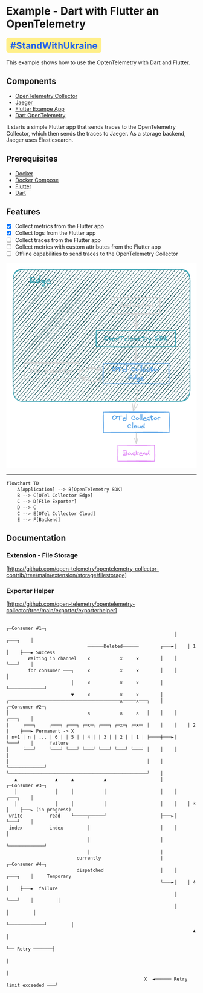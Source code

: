 # Example - Dart with Flutter an OpenTelemetry

[![Stand With Ukraine](https://raw.githubusercontent.com/vshymanskyy/StandWithUkraine/main/badges/StandWithUkraine.svg)](https://stand-with-ukraine.pp.ua)

This example shows how to use the OptenTelemetry with Dart and Flutter.

## Components

- [OpenTelemetry Collector](https://opentelemetry.io/docs/collector/)
- [Jaeger](https://www.jaegertracing.io/)
- [Flutter Exampe App](https://flutter.dev/)
- [Dart OpenTelemetry](https://pub.dev/packages/opentelemetry)

It starts a simple Flutter app that sends traces to the OpenTelemetry 
Collector, which then sends the traces to Jaeger. As a storage backend,
Jaeger uses Elasticsearch.

## Prerequisites

- [Docker](https://www.docker.com/)
- [Docker Compose](https://docs.docker.com/compose/)
- [Flutter](https://flutter.dev/)
- [Dart](https://dart.dev/)

## Features

- [x] Collect metrics from the Flutter app
- [x] Collect logs from the Flutter app
- [ ] Collect traces from the Flutter app
- [ ] Collect metrics with custom attributes from the Flutter app
- [ ] Offline capabilities to send traces to the OpenTelemetry Collector

![OTel Edge Cloud Flow](docs/OTel-Edge-and-Cloud.excalidraw.dark.png)

---

```mermaid
flowchart TD
    A[Application] --> B[OpenTelemetry SDK]
    B --> C[OTel Collector Edge]
    C --> D[File Exporter]
    D --> C
    C --> E[OTel Collector Cloud]
    E --> F[Backend]
```

## Documentation

### Extension - File Storage

[https://github.com/open-telemetry/opentelemetry-collector-contrib/tree/main/extension/storage/filestorage]

### Exporter Helper

[https://github.com/open-telemetry/opentelemetry-collector/tree/main/exporter/exporterhelper]

```text
                                                              ┌─Consumer #1─┐
                                                              │    ┌───┐    │
                              ──────Deleted──────        ┌───►│    │ 1 │    ├───► Success
        Waiting in channel    x           x     x        │    │    └───┘    │
        for consumer ───┐     x           x     x        │    │             │
                        │     x           x     x        │    └─────────────┘
                        ▼     x           x     x        │
┌─────────────────────────────────────────x─────x───┐    │    ┌─Consumer #2─┐
│                             x           x     x   │    │    │    ┌───┐    │
│     ┌───┐     ┌───┐ ┌───┐ ┌─x─┐ ┌───┐ ┌─x─┐ ┌─x─┐ │    │    │    │ 2 │    ├───► Permanent -> X
│ n+1 │ n │ ... │ 6 │ │ 5 │ │ 4 │ │ 3 │ │ 2 │ │ 1 │ ├────┼───►│    └───┘    │      failure
│     └───┘     └───┘ └───┘ └───┘ └───┘ └───┘ └───┘ │    │    │             │
│                                                   │    │    └─────────────┘
└───────────────────────────────────────────────────┘    │
   ▲              ▲     ▲           ▲                    │    ┌─Consumer #3─┐
   │              │     │           │                    │    │    ┌───┐    │
   │              │     │           │                    │    │    │ 3 │    ├───► (in progress)
 write          read    └─────┬─────┘                    ├───►│    └───┘    │
 index          index         │                          │    │             │
                              │                          │    └─────────────┘
                              │                          │
                          currently                      │    ┌─Consumer #4─┐
                          dispatched                     │    │    ┌───┐    │     Temporary
                                                         └───►│    │ 4 │    ├───►  failure
                                                              │    └───┘    │         │
                                                              │             │         │
                                                              └─────────────┘         │
                                                                     ▲                │
                                                                     └── Retry ───────┤
                                                                                      │
                                                                                      │
                                                   X  ◄────── Retry limit exceeded ───┘
```
